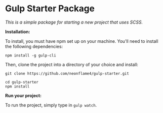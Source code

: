 # Gulp Starter Package

_This is a simple package for starting a new project that uses SCSS._

**Installation:**

To install, you must have npm set up on your machine.  You'll need to install the following dependencies:

`npm install -g gulp-cli`

Then, clone the project into a directory of your choice and install:

```
git clone https://github.com/neonflame4/gulp-starter.git

cd gulp-starter
npm install
```


**Run your project:**

To run the project, simply type in `gulp watch`. 
